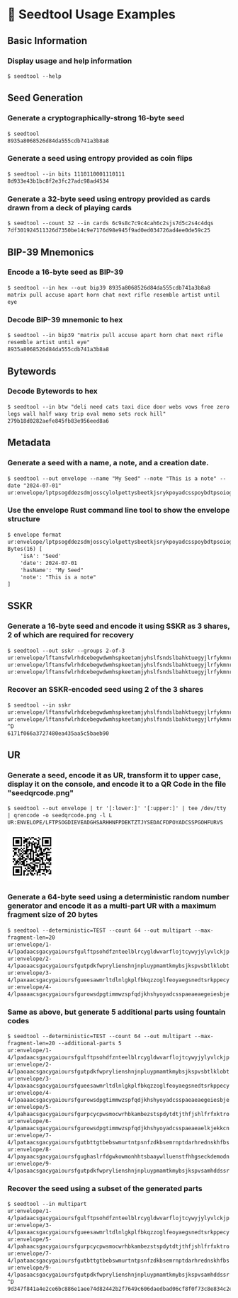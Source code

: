 # 🌱 Seedtool Usage Examples

## Basic Information

### Display usage and help information

```
$ seedtool --help
```

## Seed Generation

### Generate a cryptographically-strong 16-byte seed

```
$ seedtool
8935a8068526d84da555cdb741a3b8a8
```

### Generate a seed using entropy provided as coin flips

```
$ seedtool --in bits 1110110001110111
8d933e43b1bc8f2e3fc27adc98ad4534
```

### Generate a 32-byte seed using entropy provided as cards drawn from a deck of playing cards

```
$ seedtool --count 32 --in cards 6c9s8c7c9c4cah6c2sjs7d5c2s4c4dqs
7df301924511326d7350be14c9e7176d98e945f9ad0ed034726ad4ee0de59c25
```

## BIP-39 Mnemonics

### Encode a 16-byte seed as BIP-39

```
$ seedtool --in hex --out bip39 8935a8068526d84da555cdb741a3b8a8
matrix pull accuse apart horn chat next rifle resemble artist until eye
```

### Decode BIP-39 mnemonic to hex

```
$ seedtool --in bip39 "matrix pull accuse apart horn chat next rifle resemble artist until eye"
8935a8068526d84da555cdb741a3b8a8
```

## Bytewords

### Decode Bytewords to hex

```
$ seedtool --in btw "deli need cats taxi dice door webs vows free zero legs wall half waxy trip oval memo sets rock hill"
279b18d0282aefe845fb83e956eed8a6
```

## Metadata

### Generate a seed with a name, a note, and a creation date.

```
$ seedtool --out envelope --name "My Seed" --note "This is a note" --date "2024-07-01"
ur:envelope/lptpsogddezsdmjosscylolpettysbeetkjsrykpoyadcsspoybdtpsoiogtkkcxguihihieoybetpsosecyiylywnlaoyaatpsojtghisinjkcxinjkcxhscxjtjljyihmhyktswe
```

### Use the envelope Rust command line tool to show the envelope structure

```
$ envelope format ur:envelope/lptpsogddezsdmjosscylolpettysbeetkjsrykpoyadcsspoybdtpsoiogtkkcxguihihieoybetpsosecyiylywnlaoyaatpsojtghisinjkcxinjkcxhscxjtjljyihmhyktswe
Bytes(16) [
    'isA': 'Seed'
    'date': 2024-07-01
    'hasName': "My Seed"
    'note': "This is a note"
]
```

## SSKR

### Generate a 16-byte seed and encode it using SSKR as 3 shares, 2 of which are required for recovery

```
$ seedtool --out sskr --groups 2-of-3
ur:envelope/lftansfwlrhdcebegwdwmhspkeetamjyhslfsndslbahktuegyjlrfykmnrtltrdidwmsbgsbszojyesdmvwenehfnbblasrgdjoleahsofdlsiydybzctnenntoyteenehddatansfphdcxjtgtvdfszogdeoykntftcylsdecnrpknwnmwinsgfhhtptrfisbgcxrngldyjslooyamtpsotantkphddagluraeadaevwhpeshdrdjnzsfrlaeokpjzkevyemceurmegurefzpmwtrnlphproytjtfdrnfgfxcwykts
ur:envelope/lftansfwlrhdcebegwdwmhspkeetamjyhslfsndslbahktuegyjlrfykmnrtltrdidwmsbgsbszojyesdmvwenehfnbblasrgdjoleahsofdlsiydybzctnenntoyteenehddatansfphdcxjtgtvdfszogdeoykntftcylsdecnrpknwnmwinsgfhhtptrfisbgcxrngldyjslooyamtpsotantkphddagluraeadadtbdesersehoeoyiacnhtpmdrdwnyzmtsiycmdecxwminzejsvlhfgrkpiakteofxsrhdplck
ur:envelope/lftansfwlrhdcebegwdwmhspkeetamjyhslfsndslbahktuegyjlrfykmnrtltrdidwmsbgsbszojyesdmvwenehfnbblasrgdjoleahsofdlsiydybzctnenntoyteenehddatansfphdcxjtgtvdfszogdeoykntftcylsdecnrpknwnmwinsgfhhtptrfisbgcxrngldyjslooyamtpsotantkphddagluraeadaolsrytdlgrlvsgsluutvyuevtuochrfmerplronlrbtfmwpfrgafpfezsjyenrsgsnytkweoe
```

### Recover an SSKR-encoded seed using 2 of the 3 shares

```
$ seedtool --in sskr
ur:envelope/lftansfwlrhdcebegwdwmhspkeetamjyhslfsndslbahktuegyjlrfykmnrtltrdidwmsbgsbszojyesdmvwenehfnbblasrgdjoleahsofdlsiydybzctnenntoyteenehddatansfphdcxjtgtvdfszogdeoykntftcylsdecnrpknwnmwinsgfhhtptrfisbgcxrngldyjslooyamtpsotantkphddagluraeadaevwhpeshdrdjnzsfrlaeokpjzkevyemceurmegurefzpmwtrnlphproytjtfdrnfgfxcwykts
ur:envelope/lftansfwlrhdcebegwdwmhspkeetamjyhslfsndslbahktuegyjlrfykmnrtltrdidwmsbgsbszojyesdmvwenehfnbblasrgdjoleahsofdlsiydybzctnenntoyteenehddatansfphdcxjtgtvdfszogdeoykntftcylsdecnrpknwnmwinsgfhhtptrfisbgcxrngldyjslooyamtpsotantkphddagluraeadaolsrytdlgrlvsgsluutvyuevtuochrfmerplronlrbtfmwpfrgafpfezsjyenrsgsnytkweoe
^D
6171f066a3727480ea435aa5c5baeb90
```

## UR

### Generate a seed, encode it as UR, transform it to upper case, display it on the console, and encode it to a QR Code in the file "seedqrcode.png"

```
$ seedtool --out envelope | tr '[:lower:]' '[:upper:]' | tee /dev/tty | qrencode -o seedqrcode.png -l L
UR:ENVELOPE/LFTPSOGDIEVEADGHSARHHNFPDEKTZTJYSEDACFDPOYADCSSPGOHFURVS
```

![](images/seedqrcode.png)

### Generate a 64-byte seed using a deterministic random number generator and encode it as a multi-part UR with a maximum fragment size of 20 bytes

```
$ seedtool --deterministic=TEST --count 64 --out multipart --max-fragment-len=20
ur:envelope/1-4/lpadaacsgacygaioursfgulftpsohdfznteelblrcygldwvarflojtcywyjylyvlckjp
ur:envelope/2-4/lpaoaacsgacygaioursfgutpdkfwprylienshnjnpluypmamtkmybsjkspvsbtlklobt
ur:envelope/3-4/lpaxaacsgacygaioursfgueesawmrltdlnlgkplfbkqzzoglfeoyaegsnedtsrkppecy
ur:envelope/4-4/lpaaaacsgacygaioursfgurowsdpgtimmwzspfqdjkhshyoyadcsspaeaeaegeiesbje
```

### Same as above, but generate 5 additional parts using fountain codes

```
$ seedtool --deterministic=TEST --count 64 --out multipart --max-fragment-len=20 --additional-parts 5
ur:envelope/1-4/lpadaacsgacygaioursfgulftpsohdfznteelblrcygldwvarflojtcywyjylyvlckjp
ur:envelope/2-4/lpaoaacsgacygaioursfgutpdkfwprylienshnjnpluypmamtkmybsjkspvsbtlklobt
ur:envelope/3-4/lpaxaacsgacygaioursfgueesawmrltdlnlgkplfbkqzzoglfeoyaegsnedtsrkppecy
ur:envelope/4-4/lpaaaacsgacygaioursfgurowsdpgtimmwzspfqdjkhshyoyadcsspaeaeaegeiesbje
ur:envelope/5-4/lpahaacsgacygaioursfgurpcycpwsmocwrhbkambezstspdytdtjthfjshlfrfxktro
ur:envelope/6-4/lpamaacsgacygaioursfgurowsdpgtimmwzspfqdjkhshyoyadcsspaeaeaelkjekkcn
ur:envelope/7-4/lpataacsgacygaioursfgutbttgtbebswmurtntpsnfzdkbsemrnptdarhrednskhfbs
ur:envelope/8-4/lpayaacsgacygaioursfgughaslrfdgwkowmonhhtsbaaywlluenstfhhgseckdemodn
ur:envelope/9-4/lpasaacsgacygaioursfgutpdkfwprylienshnjnpluypmamtkmybsjkspvsamhddssr
```

### Recover the seed using a subset of the generated parts

```
$ seedtool --in multipart
ur:envelope/1-4/lpadaacsgacygaioursfgulftpsohdfznteelblrcygldwvarflojtcywyjylyvlckjp
ur:envelope/3-4/lpaxaacsgacygaioursfgueesawmrltdlnlgkplfbkqzzoglfeoyaegsnedtsrkppecy
ur:envelope/5-4/lpahaacsgacygaioursfgurpcycpwsmocwrhbkambezstspdytdtjthfjshlfrfxktro
ur:envelope/7-4/lpataacsgacygaioursfgutbttgtbebswmurtntpsnfzdkbsemrnptdarhrednskhfbs
ur:envelope/9-4/lpasaacsgacygaioursfgutpdkfwprylienshnjnpluypmamtkmybsjkspvsamhddssr
^D
9d347f841a4e2ce6bc886e1aee74d82442b2f7649c606daedbad06cf8f0f73c8e834c2ebb7d2868d75820ab4fb4e45a1004c9f29b8ef2d4d6a94fab0b373615e
```
